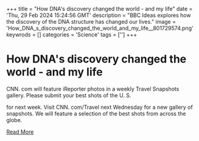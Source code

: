 +++
title = "How DNA's discovery changed the world - and my life"
date = 'Thu, 29 Feb 2024 15:24:56 GMT'
description = "BBC Ideas explores how the discovery of the DNA structure has changed our lives."
image = 'How_DNA_s_discovery_changed_the_world_and_my_life__801729574.png'
keywrods =  []
categories = 'Science'
tags = ['']
+++

# How DNA's discovery changed the world - and my life

CNN.
com will feature iReporter photos in a weekly Travel Snapshots gallery.
Please submit your best shots of the U.
S.

for next week.
Visit CNN.
com/Travel next Wednesday for a new gallery of snapshots.
We will feature a selection of the best shots from across the globe.


[Read More](https://www.bbc.co.uk/ideas/videos/how-dnas-discovery-changed-the-world---and-my-life/p0hftkb2)

